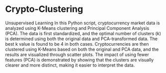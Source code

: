# Crypto-Clustering
Unsupervised Learning
In this Python script, cryptocurrency market data is analyzed using K-Means clustering and Principal Component Analysis (PCA). The data is first standardized, and the optimal number of clusters (k) is determined using both the original data and PCA-transformed data. The best k value is found to be 4 in both cases. Cryptocurrencies are then clustered using K-Means based on both the original and PCA data, and the results are visualized through scatter plots. The impact of using fewer features (PCA) is demonstrated by showing that the clusters are visually clearer and more distinct, making it easier to interpret the data.
